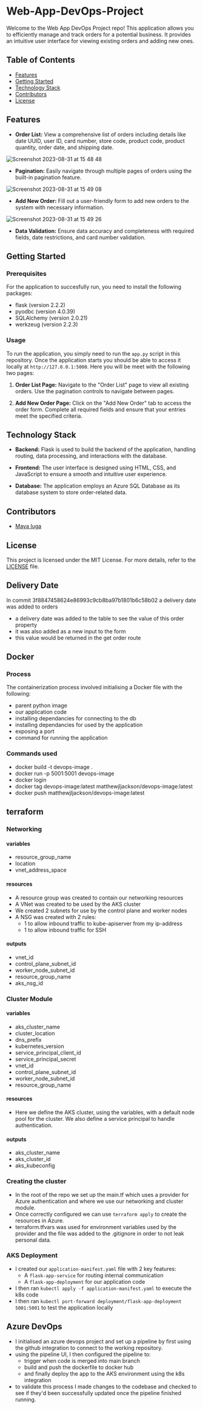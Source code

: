 # Web-App-DevOps-Project

Welcome to the Web App DevOps Project repo! This application allows you to efficiently manage and track orders for a potential business. It provides an intuitive user interface for viewing existing orders and adding new ones.

## Table of Contents

- [Features](#features)
- [Getting Started](#getting-started)
- [Technology Stack](#technology-stack)
- [Contributors](#contributors)
- [License](#license)

## Features

- **Order List:** View a comprehensive list of orders including details like date UUID, user ID, card number, store code, product code, product quantity, order date, and shipping date.
  
![Screenshot 2023-08-31 at 15 48 48](https://github.com/maya-a-iuga/Web-App-DevOps-Project/assets/104773240/3a3bae88-9224-4755-bf62-567beb7bf692)

- **Pagination:** Easily navigate through multiple pages of orders using the built-in pagination feature.
  
![Screenshot 2023-08-31 at 15 49 08](https://github.com/maya-a-iuga/Web-App-DevOps-Project/assets/104773240/d92a045d-b568-4695-b2b9-986874b4ed5a)

- **Add New Order:** Fill out a user-friendly form to add new orders to the system with necessary information.
  
![Screenshot 2023-08-31 at 15 49 26](https://github.com/maya-a-iuga/Web-App-DevOps-Project/assets/104773240/83236d79-6212-4fc3-afa3-3cee88354b1a)

- **Data Validation:** Ensure data accuracy and completeness with required fields, date restrictions, and card number validation.

## Getting Started

### Prerequisites

For the application to succesfully run, you need to install the following packages:

- flask (version 2.2.2)
- pyodbc (version 4.0.39)
- SQLAlchemy (version 2.0.21)
- werkzeug (version 2.2.3)

### Usage

To run the application, you simply need to run the `app.py` script in this repository. Once the application starts you should be able to access it locally at `http://127.0.0.1:5000`. Here you will be meet with the following two pages:

1. **Order List Page:** Navigate to the "Order List" page to view all existing orders. Use the pagination controls to navigate between pages.

2. **Add New Order Page:** Click on the "Add New Order" tab to access the order form. Complete all required fields and ensure that your entries meet the specified criteria.

## Technology Stack

- **Backend:** Flask is used to build the backend of the application, handling routing, data processing, and interactions with the database.

- **Frontend:** The user interface is designed using HTML, CSS, and JavaScript to ensure a smooth and intuitive user experience.

- **Database:** The application employs an Azure SQL Database as its database system to store order-related data.

## Contributors 

- [Maya Iuga]([https://github.com/yourusername](https://github.com/maya-a-iuga))

## License

This project is licensed under the MIT License. For more details, refer to the [LICENSE](LICENSE) file.



## Delivery Date

In commit 3f8847458624e86993c9cb8ba97b1801b6c58b02 a delivery date was added to orders

- a delivery date was added to the table to see the value of this order property
- it was also added as a new input to the form
- this value would be returned in the get order route

## Docker

### Process

The containerization process involved initialising a Docker file with the following:

- parent python image
- our application code
- installing dependancies for connecting to the db
- installing dependancies for used by the application
- exposing a port
- command for running the application

### Commands used

- docker build -t devops-image .
- docker run -p 5001:5001 devops-image
- docker login
- docker tag devops-image:latest matthewjljackson/devops-image:latest
- docker push matthewjljackson/devops-image:latest

## terraform

### Networking

#### variables

- resource_group_name
- location
- vnet_address_space

#### resources

- A resource group was created to contain our networking resources
- A VNet was created to be used by the AKS cluster
- We created 2 subnets for use by the control plane and worker nodes
- A NSG was created with 2 rules:
  - 1 to allow inbound traffic to kube-apiserver from my ip-address
  - 1 to allow inbound traffic for SSH

#### outputs

- vnet_id
- control_plane_subnet_id
- worker_node_subnet_id
- resource_group_name
- aks_nsg_id

### Cluster Module

#### variables

- aks_cluster_name
- cluster_location
- dns_prefix
- kubernetes_version
- service_principal_client_id
- service_principal_secret
- vnet_id
- control_plane_subnet_id
- worker_node_subnet_id
- resource_group_name

#### resources

- Here we define the AKS cluster, using the variables, with a default node pool for the cluster. We also define a service principal to handle authentication.

#### outputs

- aks_cluster_name
- aks_cluster_id
- aks_kubeconfig

### Creating the cluster

- In the root of the repo we set up the main.tf which uses a provider for Azure authentication and where we use our networking and cluster module.
- Once correctly configured we can use `terraform apply` to create the resources in Azure.
- terraform.tfvars was used for environment variables used by the provider and the file was added to the .gitignore in order to not leak personal data.

### AKS Deployment

- I created our `application-manifest.yaml` file with 2 key features:
  - A `flask-app-service` for routing internal communication
  - A `flask-app-deployment` for our application code
- I then ran `kubectl apply -f application-manifest.yaml` to execute the k8s code
- I then ran `kubectl port-forward deployment/flask-app-deployment 5001:5001` to test the application locally

## Azure DevOps

- I initialised an azure devops project and set up a pipeline by first using the github integration to connect to the working repository.
- using the pipeline UI, I then configured the pipeline to:
  - trigger when code is merged into main branch
  - build and push the dockerfile to docker hub
  - and finally deploy the app to the AKS environment using the k8s integration
- to validate this process I made changes to the codebase and checked to see if they'd been successfully updated once the pipeline finished running.
